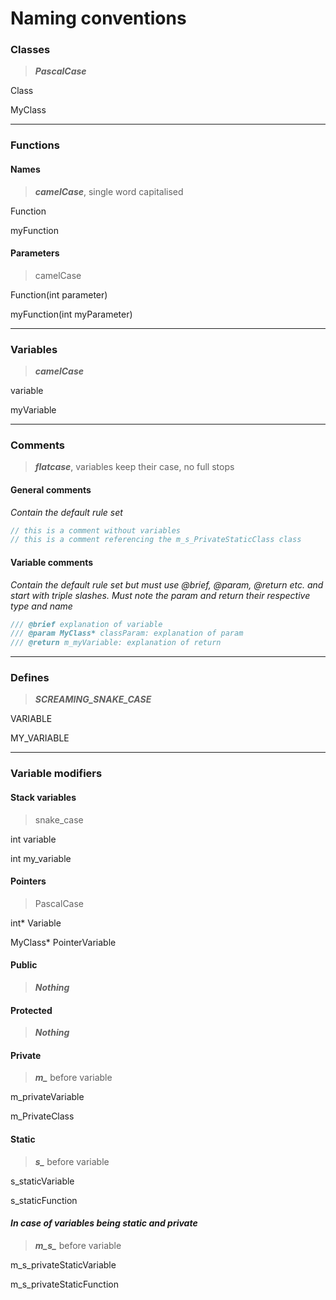 # Naming conventions

### Classes

> ***PascalCase***

Class

MyClass

---

### Functions

#### Names

> ***camelCase***, single word capitalised

Function

myFunction

#### Parameters

> camelCase

Function(int parameter)

myFunction(int myParameter)

---

### Variables

> ***camelCase***

variable

myVariable

---

### Comments

> ***flatcase***, variables keep their case, no full stops

#### General comments

*Contain the default rule set*

```cpp
// this is a comment without variables
// this is a comment referencing the m_s_PrivateStaticClass class
```

#### Variable comments

*Contain the default rule set but must use @brief, @param, @return etc. and start with triple slashes. Must note the param and return their respective type and name*

```cpp
/// @brief explanation of variable
/// @param MyClass* classParam: explanation of param
/// @return m_myVariable: explanation of return 
```

---

### Defines

> ***SCREAMING_SNAKE_CASE***

VARIABLE

MY_VARIABLE

---

### Variable modifiers

#### Stack variables

> snake_case

int variable

int my_variable

#### Pointers

> PascalCase

int* Variable

MyClass* PointerVariable

#### Public

> ***Nothing***

#### Protected

> ***Nothing***

#### Private

> ***m_*** before variable

m_privateVariable

m_PrivateClass

#### Static

> ***s_*** before variable

s_staticVariable

s_staticFunction

#### *In case of variables being static and private*
> ***m_s_*** before variable

m_s_privateStaticVariable

m_s_privateStaticFunction